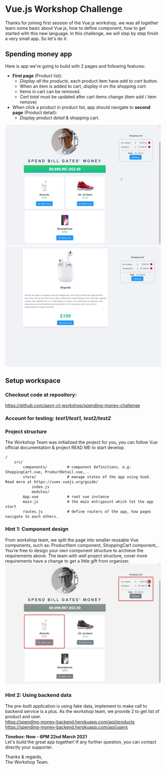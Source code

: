 # Vue.js Workshop Challenge

Thanks for joining first session of the Vue.js workshop, we was all together learn some basic about Vue.js, how to define component, how to get started with this new language. In this challenge, we will step by step finish a very small app. So let's do it.

## Spending money app
Here is app we're going to build with 2 pages and following features:
* **First page** (Product list):
  * *Display all the products*, each product item have *add to cart button*. 
  * When an item is added to cart, *display it on the shopping cart*.
  * Items in cart can be removed.
  * *Cart total* must be updated after cart items change (item add / item remove)
* When click a product in product list, app should navigate to **second page** (Product detail):
  * *Display product detail* & shopping cart.  

![product list](docs/spending_money.png)  
![product detail](docs/spending_money_2.png)

## Setup workspace
### Checkout code at repository: 
https://github.com/aavn-ct-workshop/spending-money-challenge

### Account for testing: *test1/test1, test2/test2*

### Project structure
The Workshop Team was initialized the project for you, you can follow Vue official documentation & project READ ME to start develop.
```
/
    src/
        components/         # component definitions. e.g: ShoppingCart.vue, ProductDetail.vue,..
        store/              # manage states of the app using VueX. Read more at https://vuex.vuejs.org/guide/ 
            index.js
            modules/
        App.vue             # root vue instance
        main.js             # the main entrypoint which let the app start
        routes.js           # define routers of the app, how pages navigate to each others.

```

### Hint 1: Component design
From workshop team, we split the page into smaller reusable Vue components, such as: ProductItem component, ShoppingCart component,..  
You're free to design your own component structure to archieve the requirements above. The team with well project structure, cover more requirements have a change to get a little gift from organizer. 
![spending money component](docs/spending_money_component.jpg)

### Hint 2: Using backend data
The pre-built application is using fake data, implement to make call to backend service is a plus. As the workshop team, we provide 2 to get list of product and user.  
https://spending-money-backend.herokuapp.com/api/products  
https://spending-money-backend.herokuapp.com/api/users  

**Timebox: Now - 6PM 22nd March 2021**  
Let's build the great app together! If any further question, you can contact directly your supporter.

Thanks & regards,  
The Workshop Team.